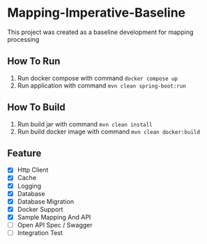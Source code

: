 # Mapping-Imperative-Baseline

This project was created as a baseline development for mapping processing

## How To Run

1. Run docker compose with command `docker compose up`
2. Run application with command `mvn clean spring-boot:run`

## How To Build

1. Run build jar with command `mvn clean install`
2. Run build docker image with command `mvn clean docker:build`

## Feature

- [x] Http Client
- [x] Cache
- [x] Logging
- [x] Database
- [x] Database Migration
- [x] Docker Support
- [x] Sample Mapping And API
- [ ] Open API Spec / Swagger
- [ ] Integration Test